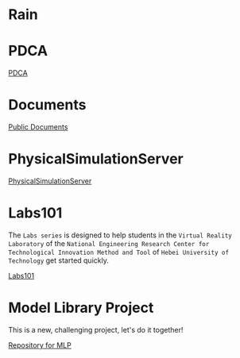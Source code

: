 # Rain

# PDCA
[PDCA](http://rainwl.com/PDCA/)

# Documents
[Public Documents](http://rainwl.com/Documents/)

# PhysicalSimulationServer
[PhysicalSimulationServer](http://rainwl.com/PhysicalSimulationServer/)

# Labs101

The `Labs series` is designed to help students in the `Virtual Reality Laboratory` of the `National Engineering Research Center for Technological Innovation Method and Tool` of `Hebei University of Technology` get started quickly.

[Labs101](https://space.bilibili.com/397578068/channel/collectiondetail?sid=1742668)

# Model Library Project

This is a new, challenging project, let's do it together!

[Repository for MLP](https://github.com/rainwl/Model-Library-Project)


